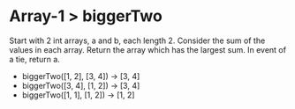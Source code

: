# Array-1 > biggerTwo

Start with 2 int arrays, a and b, each length 2. Consider the sum of the values in each array. Return the array which has the largest sum. In event of a tie, return a.

- biggerTwo([1, 2], [3, 4]) → [3, 4]
- biggerTwo([3, 4], [1, 2]) → [3, 4]
- biggerTwo([1, 1], [1, 2]) → [1, 2]